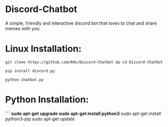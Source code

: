 # Discord-Chatbot

A simple, friendly and interactive discord bot that loves to chat and share memes with you.

# **Linux Installation:**
```
git clone https://github.com/60x/Discord-Chatbot && cd Discord-Chatbot

pip install discord.py

python chatbot.py
```
# **Python Installation:**
**```
sudo apt-get upgrade
sudo apt-get install python3**
sudo apt-get install python3-pip
sudo apt-get update
```**
